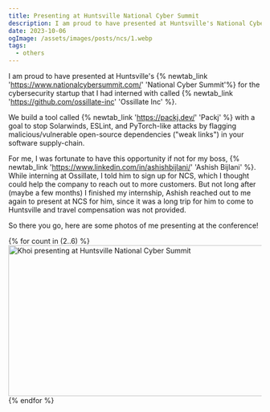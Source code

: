 ```yaml
---
title: Presenting at Huntsville National Cyber Summit
description: I am proud to have presented at Huntsville's National Cyber Summit for the cybersecurity startup that I had interned with called Ossillate Inc.
date: 2023-10-06
ogImage: /assets/images/posts/ncs/1.webp
tags:
  - others
---
```


I am proud to have presented at Huntsville's {% newtab_link 'https://www.nationalcybersummit.com/' 'National Cyber Summit'%} for the cybersecurity startup that I had interned with called {% newtab_link 'https://github.com/ossillate-inc' 'Ossillate Inc' %}.

We build a tool called {% newtab_link 'https://packj.dev/' 'Packj' %} with a goal to stop Solarwinds, ESLint, and PyTorch-like attacks by flagging malicious/vulnerable open-source dependencies ("weak links") in your software supply-chain.

<!-- excerpt -->

For me, I was fortunate to have this opportunity if not for my boss, {% newtab_link 'https://www.linkedin.com/in/ashishbijlani/' 'Ashish Bijlani' %}. While interning at Ossillate, I told him to sign up for NCS, which I thought could help the company to reach out to more customers. But not long after (maybe a few months) I finished my internship, Ashish reached out to me again to present at NCS for him, since it was a long trip for him to come to Huntsville and travel compensation was not provided.

So there you go, here are some photos of me presenting at the conference!

{% for count in (2..6) %}
<img width="580" height="300" class="w-full object-cover rounded-lg my-4" src="/assets/images/posts/ncs/{{ count }}.webp" alt="Khoi presenting at Huntsville National Cyber Summit" />
{% endfor %}
